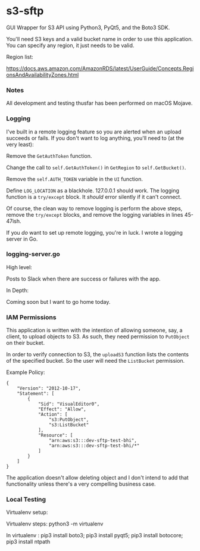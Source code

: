 # s3-sftp
GUI Wrapper for S3 API using Python3, PyQt5, and the Boto3 SDK.  

You'll need S3 keys and a valid bucket name in order to use this application. You can specify any region, it just needs to be valid.

Region list:

https://docs.aws.amazon.com/AmazonRDS/latest/UserGuide/Concepts.RegionsAndAvailabilityZones.html

### Notes

All development and testing thusfar has been performed on macOS Mojave.

### Logging

I've built in a remote logging feature so you are alerted when an upload succeeds or fails. If you don't want to log anything, you'll need to (at the very least):

Remove the `GetAuthToken` function.

Change the call to `self.GetAuthToken()` in `GetRegion` to `self.GetBucket()`.

Remove the `self.AUTH_TOKEN` variable in the `UI` function. 

Define `LOG_LOCATION` as a blackhole. 127.0.0.1 should work. The logging function is a `try/except` block. It _should_ error silently if it can't connect.

Of course, the clean way to remove logging is perform the above steps, remove the `try/except` blocks, and remove the logging variables in lines 45-47ish.


If you _do_ want to set up remote logging, you're in luck. I wrote a logging server in Go. 

### logging-server.go

High level: 

Posts to Slack when there are success or failures with the app.

In Depth: 

Coming soon but I want to go home today.


### IAM Permissions

This application is written with the intention of allowing someone, say, a client, to upload objects to S3. As such, they need permission to `PutObject` on their bucket.

In order to verify connection to S3, the `uploadS3` function lists the contents of the specified bucket. So the user will need the `ListBucket` permission.

Example Policy:

```
{
    "Version": "2012-10-17",
    "Statement": [
        {
            "Sid": "VisualEditor0",
            "Effect": "Allow",
            "Action": [
                "s3:PutObject",
                "s3:ListBucket"
            ],
            "Resource": [
                "arn:aws:s3:::dev-sftp-test-bhi",
                "arn:aws:s3:::dev-sftp-test-bhi/*"
            ]
        }
    ]
}
```

The application doesn't allow deleting object and I don't intend to add that functionality unless there's a very compelling business case.


### Local Testing

Virtualenv setup:

Virtualenv steps: python3 -m virtualenv <Virtual env name>

In virtualenv : pip3 install boto3; pip3 install pyqt5; pip3 install botocore; pip3 install ntpath
